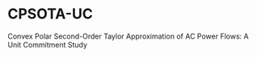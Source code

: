 # CPSOTA-UC
Convex Polar Second-Order Taylor Approximation of AC Power Flows: A Unit Commitment Study

